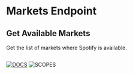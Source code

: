 # Markets Endpoint

[docs]: https://img.shields.io/static/v1?logo=spotify&label=&message=Docs&color=gray&style=flat
[scopes]: https://img.shields.io/static/v1?logo=&label=scopes&message=none&color=informational&style=flat

## Get Available Markets

Get the list of markets where Spotify is available.

```ts

```

[![DOCS]](https://developer.spotify.com/documentation/web-api/reference/#/operations/get-available-markets "Spotify Web API Documentation")
![SCOPES]
